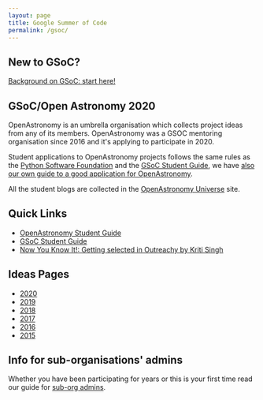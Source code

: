 ```yaml
---
layout: page
title: Google Summer of Code
permalink: /gsoc/
---
```


## New to GSoC? 
 
[Background on GSoC: start here!](./background.html)

## GSoC/Open Astronomy 2020

OpenAstronomy is an umbrella organisation which collects project ideas
from any of its members. OpenAstronomy was a GSOC mentoring organisation since 2016 and
it's applying to participate in 2020.

Student applications to OpenAstronomy projects follows the same
rules as the [Python Software Foundation] and the [GSoC Student Guide],
we have [also our own guide to a good application for OpenAstronomy][OpenAstronomy Student Guide].

All the student blogs are collected in the [OpenAstronomy Universe] site.

## Quick Links

* [OpenAstronomy Student Guide]
* [GSoC Student Guide]
* [Now You Know It!: Getting selected in Outreachy by Kriti Singh]

## Ideas Pages

* [2020](./gsoc2020/)
* [2019](./gsoc2019/)
* [2018](./gsoc2018/)
* [2017](./gsoc2017/)
* [2016](./gsoc2016/ideas.html)
* [2015](./gsoc2015/ideas.html)

## Info for sub-organisations' admins

Whether you have been participating for years or this is your first time
read our guide for [sub-org admins](./suborg_guidelines.html).


[OpenAstronomy Student Guide]: ./student_guidelines.html
[Python Software Foundation]: http://python-gsoc.org/
[GSoC Student Guide]: https://google.github.io/gsocguides/student/
[OpenAstronomy Universe]: http://openastronomy.org/Universe_OA/
[Now You Know It!: Getting selected in Outreachy by Kriti Singh]: https://github.com/kritisingh1/numpy/wiki/Now-You-Know-It!-:-Getting-selected-in-Outreachy
